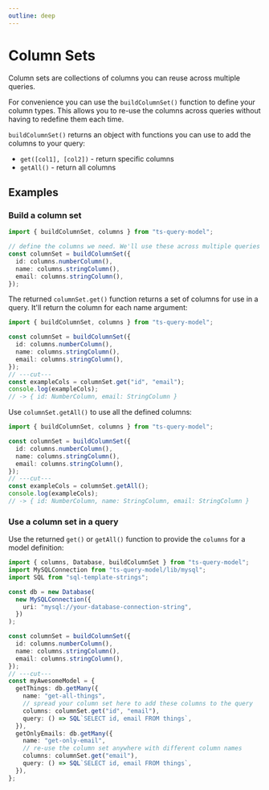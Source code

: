 ```yaml
---
outline: deep
---
```


# Column Sets

Column sets are collections of columns you can reuse across
multiple queries.

For convenience you can use the `buildColumnSet()` function to define
your column types. This allows you to re-use the columns across
queries without having to redefine them each time.

`buildColumnSet()` returns an object with functions you can use to
add the columns to your query:

- `get([col1], [col2])` - return specific columns
- `getAll()` - return all columns

## Examples

### Build a column set

```ts twoslash
import { buildColumnSet, columns } from "ts-query-model";

// define the columns we need. We'll use these across multiple queries
const columnSet = buildColumnSet({
  id: columns.numberColumn(),
  name: columns.stringColumn(),
  email: columns.stringColumn(),
});
```

The returned `columnSet.get()` function returns a set of columns
for use in a query. It'll return the column for each name argument:

```ts twoslash
import { buildColumnSet, columns } from "ts-query-model";

const columnSet = buildColumnSet({
  id: columns.numberColumn(),
  name: columns.stringColumn(),
  email: columns.stringColumn(),
});
// ---cut---
const exampleCols = columnSet.get("id", "email");
console.log(exampleCols);
// -> { id: NumberColumn, email: StringColumn }
```

Use `columnSet.getAll()` to use all the defined columns:

```ts twoslash
import { buildColumnSet, columns } from "ts-query-model";

const columnSet = buildColumnSet({
  id: columns.numberColumn(),
  name: columns.stringColumn(),
  email: columns.stringColumn(),
});
// ---cut---
const exampleCols = columnSet.getAll();
console.log(exampleCols);
// -> { id: NumberColumn, name: StringColumn, email: StringColumn }
```

### Use a column set in a query

Use the returned `get()` or `getAll()` function to provide the `columns`
for a model definition:

```ts twoslash
import { columns, Database, buildColumnSet } from "ts-query-model";
import MySQLConnection from "ts-query-model/lib/mysql";
import SQL from "sql-template-strings";

const db = new Database(
  new MySQLConnection({
    uri: "mysql://your-database-connection-string",
  })
);

const columnSet = buildColumnSet({
  id: columns.numberColumn(),
  name: columns.stringColumn(),
  email: columns.stringColumn(),
});
// ---cut---
const myAwesomeModel = {
  getThings: db.getMany({
    name: "get-all-things",
    // spread your column set here to add these columns to the query
    columns: columnSet.get("id", "email"),
    query: () => SQL`SELECT id, email FROM things`,
  }),
  getOnlyEmails: db.getMany({
    name: "get-only-email",
    // re-use the column set anywhere with different column names
    columns: columnSet.get("email"),
    query: () => SQL`SELECT id, email FROM things`,
  }),
};
```
